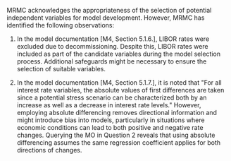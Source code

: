 
MRMC acknowledges the appropriateness of the selection of potential independent variables for model development. However, MRMC has identified the following observations:

1. In the model documentation [M4, Section 5.1.6.], LIBOR rates were excluded due to decommissioning. Despite this, LIBOR rates were included as part of the candidate variables during the model selection process. Additional safeguards might be necessary to ensure the selection of suitable variables.

2. In the model documentation [M4, Section 5.1.7.], it is noted that "For all interest rate variables, the absolute values of first differences are taken since a potential stress scenario can be characterized both by an increase as well as a decrease in interest rate levels." However, employing absolute differencing removes directional information and might introduce bias into models, particularly in situations where economic conditions can lead to both positive and negative rate changes. Querying the MO in Question 2 reveals that using absolute differencing assumes the same regression coefficient applies for both directions of changes.
